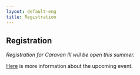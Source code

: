 ```yaml
---
layout: default-eng
title: Registration
---
```

## Registration

_Registration for Caravan III will be open this summer._

[Here](/eng/events/caravan3.html) is more information about the upcoming event.